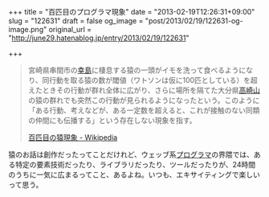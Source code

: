 +++
title = "百匹目のプログラマ現象"
date = "2013-02-19T12:26:31+09:00"
slug = "122631"
draft = false
og_image = "post/2013/02/19/122631-og-image.png"
original_url = "http://june29.hatenablog.jp/entry/2013/02/19/122631"

+++

<p></p>
<blockquote>宮崎県串間市の<a class="keyword" href="http://d.hatena.ne.jp/keyword/%B9%AC%C5%E7">幸島</a>に棲息する猿の一頭がイモを洗って食べるようになり、同行動を取る猿の数が閾値（ワトソンは仮に100匹としている）を超えたときその行動が群れ全体に広がり、さらに場所を隔てた大分県<a class="keyword" href="http://d.hatena.ne.jp/keyword/%B9%E2%BA%EA%BB%B3">高崎山</a>の猿の群れでも突然この行動が見られるようになったという。このように「ある行動、考えなどが、ある一定数を超えると、これが接触のない同類の仲間にも伝播する」という存在しない現象を指す。<p><a class="quote" href="http://ja.wikipedia.org/wiki/%E7%99%BE%E5%8C%B9%E7%9B%AE%E3%81%AE%E7%8C%BF%E7%8F%BE%E8%B1%A1" title="百匹目の猿現象 - Wikipedia">百匹目の猿現象 - Wikipedia</a></p>
</blockquote>
<p>猿のお話は創作だったってことだけれど、ウェッブ系<a class="keyword" href="http://d.hatena.ne.jp/keyword/%A5%D7%A5%ED%A5%B0%A5%E9%A5%DE">プログラマ</a>の界隈では、ある特定の要素技術だったり、ライブラリだったり、ツールだったりが、24時間のうちに一気に広まるってこと、あるよね。いつも、エキサイティングで楽しいって思う。</p>